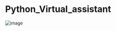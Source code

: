 # Python_Virtual_assistant
![image](https://user-images.githubusercontent.com/68390087/93418877-54766d00-f879-11ea-890c-bfefd1283483.png)

